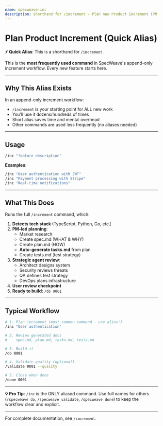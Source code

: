 ```yaml
---
name: specweave-inc
description: Shorthand for /increment - Plan new Product Increment (PM-led process)
---
```


# Plan Product Increment (Quick Alias)

**⚡ Quick Alias**: This is a shorthand for `/increment`.

This is the **most frequently used command** in SpecWeave's append-only increment workflow. Every new feature starts here.

---

## Why This Alias Exists

In an append-only increment workflow:
- `/increment` is your starting point for ALL new work
- You'll use it dozens/hundreds of times
- Short alias saves time and mental overhead
- Other commands are used less frequently (no aliases needed)

---

## Usage

```bash
/inc "feature description"
```

**Examples**:
```bash
/inc "User authentication with JWT"
/inc "Payment processing with Stripe"
/inc "Real-time notifications"
```

---

## What This Does

Runs the full `/increment` command, which:

1. **Detects tech stack** (TypeScript, Python, Go, etc.)
2. **PM-led planning**:
   - Market research
   - Create spec.md (WHAT & WHY)
   - Create plan.md (HOW)
   - **Auto-generate tasks.md** from plan
   - Create tests.md (test strategy)
3. **Strategic agent review**:
   - Architect designs system
   - Security reviews threats
   - QA defines test strategy
   - DevOps plans infrastructure
4. **User review checkpoint**
5. **Ready to build**: `/do 0001`

---

## Typical Workflow

```bash
# 1. Plan increment (most common command - use alias!)
/inc "User authentication"

# 2. Review generated docs
#    spec.md, plan.md, tasks.md, tests.md

# 3. Build it
/do 0001

# 4. Validate quality (optional)
/validate 0001 --quality

# 5. Close when done
/done 0001
```

---

**💡 Pro Tip**: `/inc` is the ONLY aliased command. Use full names for others (`/specweave do`, `/specweave validate`, `/specweave done`) to keep the workflow clear and explicit.

---

For complete documentation, see `/increment`.
